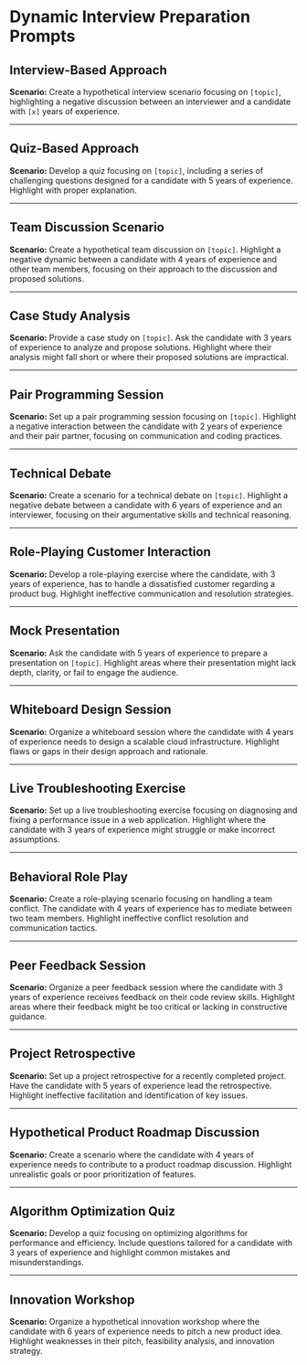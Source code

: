 # Dynamic Interview Preparation Prompts

## Interview-Based Approach
**Scenario:** Create a hypothetical interview scenario focusing on `[topic]`, highlighting a negative discussion between an interviewer and a candidate with `[x]` years of experience.

---

## Quiz-Based Approach
**Scenario:** Develop a quiz focusing on `[topic]`, including a series of challenging questions designed for a candidate with 5 years of experience. Highlight with proper explanation.

---

## Team Discussion Scenario
**Scenario:** Create a hypothetical team discussion on `[topic]`. Highlight a negative dynamic between a candidate with 4 years of experience and other team members, focusing on their approach to the discussion and proposed solutions.

---

## Case Study Analysis
**Scenario:** Provide a case study on `[topic]`. Ask the candidate with 3 years of experience to analyze and propose solutions. Highlight where their analysis might fall short or where their proposed solutions are impractical.

---

## Pair Programming Session
**Scenario:** Set up a pair programming session focusing on `[topic]`. Highlight a negative interaction between the candidate with 2 years of experience and their pair partner, focusing on communication and coding practices.

---

## Technical Debate
**Scenario:** Create a scenario for a technical debate on `[topic]`. Highlight a negative debate between a candidate with 6 years of experience and an interviewer, focusing on their argumentative skills and technical reasoning.

---

## Role-Playing Customer Interaction
**Scenario:** Develop a role-playing exercise where the candidate, with 3 years of experience, has to handle a dissatisfied customer regarding a product bug. Highlight ineffective communication and resolution strategies.

---

## Mock Presentation
**Scenario:** Ask the candidate with 5 years of experience to prepare a presentation on `[topic]`. Highlight areas where their presentation might lack depth, clarity, or fail to engage the audience.

---

## Whiteboard Design Session
**Scenario:** Organize a whiteboard session where the candidate with 4 years of experience needs to design a scalable cloud infrastructure. Highlight flaws or gaps in their design approach and rationale.

---

## Live Troubleshooting Exercise
**Scenario:** Set up a live troubleshooting exercise focusing on diagnosing and fixing a performance issue in a web application. Highlight where the candidate with 3 years of experience might struggle or make incorrect assumptions.

---

## Behavioral Role Play
**Scenario:** Create a role-playing scenario focusing on handling a team conflict. The candidate with 4 years of experience has to mediate between two team members. Highlight ineffective conflict resolution and communication tactics.

---

## Peer Feedback Session
**Scenario:** Organize a peer feedback session where the candidate with 3 years of experience receives feedback on their code review skills. Highlight areas where their feedback might be too critical or lacking in constructive guidance.

---

## Project Retrospective
**Scenario:** Set up a project retrospective for a recently completed project. Have the candidate with 5 years of experience lead the retrospective. Highlight ineffective facilitation and identification of key issues.

---

## Hypothetical Product Roadmap Discussion
**Scenario:** Create a scenario where the candidate with 4 years of experience needs to contribute to a product roadmap discussion. Highlight unrealistic goals or poor prioritization of features.

---

## Algorithm Optimization Quiz
**Scenario:** Develop a quiz focusing on optimizing algorithms for performance and efficiency. Include questions tailored for a candidate with 3 years of experience and highlight common mistakes and misunderstandings.

---

## Innovation Workshop
**Scenario:** Organize a hypothetical innovation workshop where the candidate with 6 years of experience needs to pitch a new product idea. Highlight weaknesses in their pitch, feasibility analysis, and innovation strategy.
